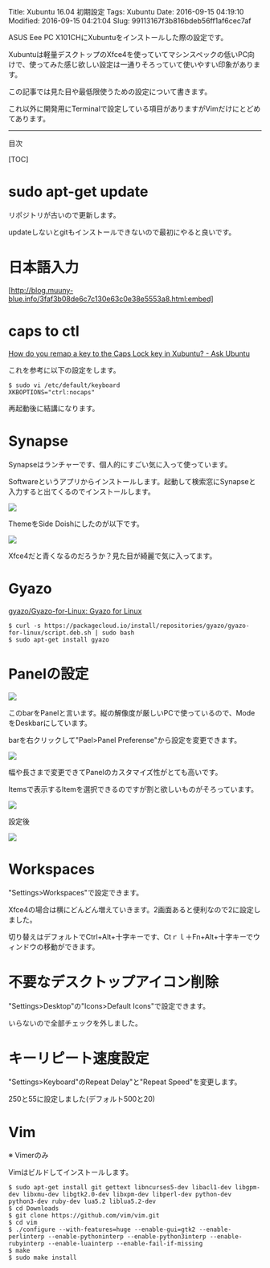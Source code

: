 Title: Xubuntu 16.04 初期設定
Tags: Xubuntu
Date: 2016-09-15 04:19:10
Modified: 2016-09-15 04:21:04
Slug: 99113167f3b816bdeb56ff1af6cec7af

ASUS Eee PC X101CHにXubuntuをインストールした際の設定です。

Xubuntuは軽量デスクトップのXfce4を使っていてマシンスペックの低いPC向けで、使ってみた感じ欲しい設定は一通りそろっていて使いやすい印象があります。

この記事では見た目や最低限使うための設定について書きます。

これ以外に開発用にTerminalで設定している項目がありますがVimだけにとどめてあります。

---

目次

[TOC]

# sudo apt-get update

リポジトリが古いので更新します。

updateしないとgitもインストールできないので最初にやると良いです。

# 日本語入力

[http://blog.muuny-blue.info/3faf3b08de6c7c130e63c0e38e5553a8.html:embed]

# caps to ctl

[How do you remap a key to the Caps Lock key in Xubuntu? - Ask Ubuntu](http://askubuntu.com/questions/149971/how-do-you-remap-a-key-to-the-caps-lock-key-in-xubuntu/223674 "How do you remap a key to the Caps Lock key in Xubuntu? - Ask Ubuntu")

これを参考に以下の設定をします。

```
$ sudo vi /etc/default/keyboard
XKBOPTIONS="ctrl:nocaps"
```

再起動後に結講になります。

# Synapse

Synapseはランチャーです、個人的にすごい気に入って使っています。

Softwareというアプリからインストールします。起動して検索窓にSynapseと入力すると出てくるのでインストールします。

![](https://i.gyazo.com/c6ed3670102891d306e21b85ba18a482.png)

ThemeをSide Doishにしたのが以下です。

![](https://i.gyazo.com/3854b6b5aee86c12500875e0951b645f.png)

Xfce4だと青くなるのだろうか？見た目が綺麗で気に入ってます。

# Gyazo

[gyazo/Gyazo-for-Linux: Gyazo for Linux](https://github.com/gyazo/Gyazo-for-Linux "gyazo/Gyazo-for-Linux: Gyazo for Linux")

```
$ curl -s https://packagecloud.io/install/repositories/gyazo/gyazo-for-linux/script.deb.sh | sudo bash
$ sudo apt-get install gyazo
```

# Panelの設定

![](https://i.gyazo.com/ec625a96ccb251fa4ade65d17738fcb1.png)

このbarをPanelと言います。縦の解像度が厳しいPCで使っているので、ModeをDeskbarにしています。

barを右クリックして"Pael>Panel Preferense"から設定を変更できます。

![](https://i.gyazo.com/8efced66e9e11e6b8faf605ace666a31.png)

幅や長さまで変更できてPanelのカスタマイズ性がとても高いです。

Itemsで表示するItemを選択できるのですが割と欲しいものがそろっています。

![](https://i.gyazo.com/a4d54300c505f2db60f370fb66e82c6f.png)

設定後

![](https://i.gyazo.com/6227d3f45f7a20051d0009fbbb45b4d6.png)

# Workspaces

"Settings>Workspaces"で設定できます。

Xfce4の場合は横にどんどん増えていきます。2画面あると便利なので2に設定しました。

切り替えはデフォルトでCtrl+Alt+十字キーです、Ctｒｌ＋Fn+Alt+十字キーでウィンドウの移動ができます。

# 不要なデスクトップアイコン削除

"Settings>Desktop"の"Icons>Default Icons"で設定できます。

いらないので全部チェックを外しました。

# キーリピート速度設定

"Settings>Keyboard"のRepeat Delay"と"Repeat Speed"を変更します。

250と55に設定しました(デフォルト500と20)

# Vim

※ Vimerのみ

Vimはビルドしてインストールします。

```
$ sudo apt-get install git gettext libncurses5-dev libacl1-dev libgpm-dev libxmu-dev libgtk2.0-dev libxpm-dev libperl-dev python-dev python3-dev ruby-dev lua5.2 liblua5.2-dev
$ cd Downloads
$ git clone https://github.com/vim/vim.git
$ cd vim
$ ./configure --with-features=huge --enable-gui=gtk2 --enable-perlinterp --enable-pythoninterp --enable-python3interp --enable-rubyinterp --enable-luainterp --enable-fail-if-missing
$ make
$ sudo make install
```